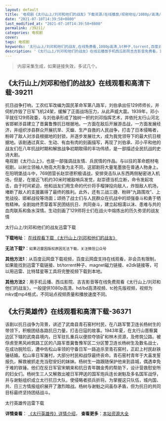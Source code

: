 ```yaml
---
layout: default
title: '电视剧《太行山上/刘邓和他们的战友》下载资源/在线播放/视频地址/1080p/高清/蓝光'
date: "2021-07-10T14:39:58+0800"
last_modified_at: "2021-07-10T14:39:58+0800"
permalink: /39211/
categories: 电视剧
cover:
tags: 电视剧
keywords: '太行山上/刘邓和他们的战友,在线免费看,1080p高清,bt种子,torrent,百度云盘,magnet,磁力链,迅雷下载资源'
description: '《太行山上/刘邓和他们的战友》在线云播放手机西瓜影院吉吉影音免费看，1080p高清bd/hd未删减完整版和tc抢先枪版，mkv/mp4格式，附带bt/torrent种子、magnet/磁力链、百度云盘、网盘资源迅雷下载链接'
---
```


>内容采集生成，如果链接失效，多试几个。


## 《太行山上/刘邓和他们的战友》在线观看和高清下载-39211

抗日战争打响，工农红军改编为国民革命军第八路军，刘伯承出任129师师长，并伺机炸毁了日军飞机24架，缓解了正面战场压力，从此声威大震。1939年，邓小平就任129师政委，与刘伯承形成了独树一帜的刘邓指挥艺术，并依托太行山河北省邯郸涉县建立了晋冀鲁豫抗日根据地。一方面在敌后开展游击战，一方面发展经济，并组织涉县群众开展抗旱、灭蝗、生产自救的人民战争，打击了日本侵略者，粉碎了敌人对涉县根据地的封锁，并逐步发展壮大，成为我党领导下的最大抗日根据地。该剧通过真实、生动、有血有肉的刻画描写，再现了刘伯承、邓小平和他的战友们在八年抗战时期和解放战争初期取得的丰功伟绩，是一部描述全民抗战的史诗大剧。<br />电视剧《太行山上》，也是一部强调战友情、兵民情的作品。与以往的革命题材电视剧，以树立领袖人物高大形象为主不同，这部剧将大量笔墨放在普通人物身上。在阳明堡战斗中，769团营长赵崇德积极请战，安排突击队从东西两侧秘密进入机场，但是，在接近飞机约30米时被敌哨兵发觉，赵崇德当机立断，命令发起攻击，由于时间紧迫，他和战友们用生命的代价将手榴弹投向敌人，炸毁敌人机场，堵断了敌人的支援赢得了最终的胜利。此外，还有三战三捷、粉碎&ldquo;九路围攻”、上党战役、邯郸战役等场面；颂扬了战士们与人民群众在抗战中的顽强奋斗和勇于牺牲精神。全剧始终贯穿着军民团结抗日、共同奋斗，建立起相濡以沫、患难与共的血肉联系和鱼水深情。生动刻画了129师将士们在战火中熔炼出的历久弥坚的战友情


太行山上/刘邓和他们的战友迅雷下载

**下载地址**： [在线观看下载 《太行山上/刘邓和他们的战友》](https://www.993dy.com//vod-detail-id-13134.html) 


**无法下载?**：`如果迅雷因版权原因无法下载，关注微信公众号 `

**其他方法1**：从百度云网盘下载视频，百度云网盘支持在线观看，非会员有限制，如果能找到迅雷下载链接、bt/torrent种子、magnet磁力链接、e2dk链接等，可以用迅雷、比特彗星等工具将完整视频下载到本地。

**其他方法2**：用手机云播、西瓜影院、吉吉影音等在线免费观看《太行山上/刘邓和他们的战友》，一般提供1080p高清、hd/bd高清视频、tc抢先版视频，视频为mkv或mp4格式，不同站点视频质量和播放速度不同。


## 《太行英雄传》在线观看和高清下载-36371

该剧以抗日战争为背景，讲述了武南县青石窑村村民，在八路军警卫连长杨树生的带领下，积极团结各路抗日力量，打击日寇的故事。1943年夏，在太行山晋察冀边区下辖的武南县境内，日军驻扎重兵以便掠夺铁矿和林木资源，及修筑公路。被俘虏至黑风岭筑路工区的八路军晋冀鲁豫军区二分区警卫连长杨树生及数名战士，在成功脱险后，遭中佐松山率领的守备日军一路追杀至青石窑村，正赶上村民赵铁锤结婚。松山率日军屠村，大部分村民和战俘最终丧命。青石窑村青年于大喜发誓报仇，解救被抓走充当慰安妇的妹妹。杨树生一路跟随保护他来到县城，偶遇幸免于难的铁锤。他们在反日军官宋朝来和抗日青年魏金秀的帮助下，设计营救慰安所的妇女们。杨树生三人又解救出被日军押送的国军炮兵连长谢魁及多名国军战俘，并与谢魁组织成立太行抗日大队，使侵略者损兵折将。为掌握这只队伍，城内国、共、日三方情报组织展开了激烈暗战。杨树与谢魁之间虽存矛盾，但为抗日的共同目标最终坚持团结战斗。


太行英雄传迅雷下载

**详情查看**： [《太行英雄传》详情介绍](/movie/36371/)， **查看更多**：[本站资源大全](/movie/t/all/)


